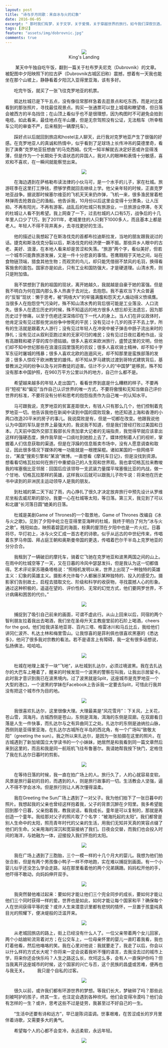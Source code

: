 ```yaml
---
layout: post
title: "诗与岁月同歌：来自冰与火的幻象"
date: 2016-06-05
excerpt: " 那时我们有梦，关于文学，关于爱情，关于穿越世界的旅行。如今我们深夜饮酒，杯子碰到一起，都是梦破碎的声音。 ——北岛《波兰来客》"
tags: [游记]
feature: "assets/img/dobrovnic.jpg"
comments: true
---
```


<div style="text-align: center">
<img src="https://longyintheworld.github.io/wandering/assets/img/160605-1.jpg"/>
</div>
<div style="text-align: center">
<a title=" " align="center">King's Landing</a>
</div>

&emsp; &emsp;某天中午独自吃午饭，翻到一篇关于杜布罗夫尼克（Dubrovnik）的文章。被配图中夕阳映照下的拉古萨（Dubrovnik古城区旧称）震撼，想着有一天我也能坐在那个山坡上，静静看着夕阳沉入亚得里亚海，该有多好。

&emsp;&emsp;吃完午饭，就买了一张飞往克罗地亚的机票。

&emsp;&emsp;抵达杜城已是下午五点，没有像往常那样急着去逛景点和吃东西，而是对比着看到的那张照片，寻找最佳观景点。购买一张通票可以登上城墙和瞭望塔，但日落会被西方的半岛挡住；在山顶上看似乎也不是很理想，因为构图时不可避免会拍到电缆。如此看来，最佳地点在半山腰，但是无奈驾照没有公证，无法租车（所幸租车公司的审查不严，后来租到一辆摩托车）。

&emsp;&emsp;踩好点以后就回到旅店和hostel主人聊天，此行我对克罗地亚产生了很强的好感。在克罗地亚人的真诚和热情中，似乎看到了足球场上长传冲吊的莫德里奇，看到了演奏“克罗地亚狂想曲”的马克西姆。仅凭一知半解就去决定好恶或许显得浅薄，但是作为一个长期处于失语状态的异国人，我对人的眼神和表情十分敏感，喜欢和不喜欢，在一瞬间就能察觉出来。

<div style="text-align: center">
<img src="https://longyintheworld.github.io/wandering/assets/img/160605-2.jpg"/>
</div>


&emsp;&emsp;在海边遇到在萨格勒布读法律的小伙马可，是一个水手的儿子，家在杜城。旅游旺季在这里打工挣钱，攒够学费就回去继续上学。他父亲年轻的时候，正直克罗地亚战争。据说那时候塞尔维亚的飞机天天来扔炸弹，飞机一来，很多渔民冒着枪林弹雨去抢救自己的渔船。他告诉我，10月份以后这里会变得十分萧条，让人压抑。不再有阳光，不再有游客。战乱后的杜城只有旅游业，一旦旅游业停滞，冬天的杜城让人看不到希望。我上网查了一下，过去杜城的人口有5万，战争后的十几年里人口少了1万。到了2011年，老城里住的人只剩下1000多人，而且基本上都是老人。年轻人不得不背井离乡，去寻找更好的生活。

&emsp;&emsp;他的描述让我想起了在斯洛伐克的首都布拉迪斯拉发，当地的朋友跟我说过的话。捷克和斯洛伐克分裂以后，斯洛伐克的经济便一蹶不振。那些异乡人眼中的古老、美好、浪漫，在本地人看来却是苦涩和失落。“旅游”两个字，看似美好，但若一个城市只能靠旅游发展，又是一件十分悲哀的事情。苍鹰翱翔于天地之间，站在食物链顶端，猎食其他生物；而观赏的鸟儿，却只能凭借弱不禁风的毛羽，换得看客施舍的面包。国家亦是如此，只有工业和国防强大，才是硬道理。山清水秀，则只是附加值。

&emsp;&emsp;我不禁想到了我的祖国的现状，离开她越久，我就越是自豪于她的富强。但是我不明白为何在国内那么多人热衷于去对比，去抱怨。我不喜欢当下大众普遍的“反智”现状：懒于思考，被“网络大V”的牢骚满腹和怨天尤人煽动得义愤填膺。当很多人在抱怨空气污染时，殊不知山清水秀的背后很可能是工业落没、人口流失。很多人在遗忘历史的时候，殊不知遥远的地方很多人想忘却无法遗忘，因为那历史过于惨痛，以至于伤疤还深深烙印在下一代人的身上。当人们在非议政体时，他肯定没有见过那些党派纷争中惨死的平民；没有见过十几岁的孩子不去上学，所有的生活就是跟着大人游行；没有见过年轻人在冲突中被子弹击中肠子流出来时的挣扎；没有见过从叙利亚跑过来的无家可归的难民；没有见过日夜扛着枪作战，没有高跟鞋和裙子穿的库尔德姑娘。很多人喜欢来欧洲旅行，盛赞这里的文明，但他们却不知中世纪那些在浪漫庄园里饿死的农奴；很多人喜欢骑士精神，却不知十字军东征时屠城的残暴；很多人喜欢北欧的迤逦风光，却不知那里是蛮族部落的发源；很多人惊叹于欧洲教堂的雄伟，却不知从罗马建筑过渡到哥特式建筑背后，基督教派之间的纷争以及与对异教徒的迫害。估计不少人的“中国梦”是移民，殊不知没有那本中国护照，在960万平方公里以外的地方，自己什么都不是。

&emsp;&emsp;希望越来越多的年轻人走出国门，看看世界到底是什么糟糕的样子。不要再将“短视”和“偏见”当作自己认识世界的唯一方式，不要将傲慢和无知当做自己评价世界的标准，不要将没有分析和思考的抱怨指责作为自己唯一的认知水平。

&emsp;&emsp;马可跟我说，克罗地亚的贫富差距很大，有钱人只有那么几个，他们控制着克罗地亚一切。他告诉我他在新闻中读到中国的腐败现象，他还知道上海和香港的小两口改造20平米的房子的事儿。我说腐败是有，但是一切都在改变。他跟我说他认为中国的军队是世界上最强大的，我说我不知道，但是我们曾经打败过美国和日本。几天前中国外交部王毅部长斥责加拿大记者的无端指责，我觉得早就应该拿出这样的强硬态度，换作我早就一口痰吐到她脸上去了。媒体控制着人们的视听，掌握着人们信息获取的渠道。但是在浮躁的信息贩卖市场中，没有人愿意调查和取证，因此很多情况下媒体的唯一功能就是一根搅屎棍。诸如某国的一些网络平台，“某度”搜索引擎和“某浪”微博。一直想看《摩托车日记》，但是没找到资源。想看看切格瓦拉如何在旅行中重塑自己的人生观和世界观。我也拿切格瓦拉来教唆我的埃塞俄比亚邻居：回国后应该领导一支武装力量摆平埃塞俄比亚的内战，做一个甘地、切格瓦拉那样的英雄，这样我以后就可以跟我儿子吹牛说：将来他在历史书中读到的非洲民主运动领导人是我的朋友。

&emsp;&emsp;到杜城的第二天下起了雨，内心挣扎了很久才决定放弃旅行中预先设计从罗维尼坐船去威尼斯的部分。我要一心在杜城等太阳，等日落。第三天，我见到了可以和北疆”长河落日圆“媲美的日落。

&emsp;&emsp;杜城是美剧Game of Thrones的一个取景地，Game of Thrones 改编自《冰与火之歌》。见到了夕阳中屹立在亚得里亚海畔的杜城，我终于明白了何为“冰与火之歌”。残阳如血，映照着碧蓝的海面，棕黄的屋顶在夕阳中也是一片火红。日暮将尽，华灯初上，冰与火交汇成一首古老的诗歌。似乎从远古的中世纪传来，传唱着东罗马帝国、拜占庭王朝和奥斯曼帝国的更迭，传唱着巴尔干半岛上克罗地亚的分分合合。

&emsp;&emsp;我租到了一辆破旧的摩托车，骑着它飞驰在克罗地亚和波黑两国之间的山上。在雨中的杜城空等了一天，又在日暮的冷风中瑟瑟发抖，但是我认为这一切都值得。艺术评论家苏珊桑塔格说：“照相机发明以来，世界上出现了一种独特的英雄主义：幻象的英雄主义。摄影术允许每个人都展示某种独特的、投入的感受力。摄影家们告别故土，启程去猎取文化、阶级和科学的收获物，寻找震撼人心的形象。通过这种积极的，遥遥在望的、评价性的、无常的幻觉方式，他们要网罗世界，不计病痛和困苦的代价。”

<div style="text-align: center">
<img src="https://longyintheworld.github.io/wandering/assets/img/160605-3.jpg"/>
</div>


&emsp;&emsp;捕捉到了吸引自己前来的画面，可谓不虚此行。从山上回来以后，同宿的两个智利朋友拉着我出去喝酒，我们坐在圣母升天主教座堂前的石阶上喝酒，cheers for the god。他们给我讲圣地亚哥、百内三塔、格雷冰川和马丘比丘，我给他们讲冈仁波齐、札达土林和梅里雪山。让我惊喜的是菲利佩也很喜欢黑塞的《悉达多》，他问了很多我对宗教的看法。若不是语言上有障碍，我一定有很多话想说，弘扬佛法，哈哈哈。
 
<div style="text-align: center">
<img src="https://longyintheworld.github.io/wandering/assets/img/160605-4.jpg"/>
</div>


&emsp;&emsp;杜城在地理上属于一块“飞地”，从杜城到扎达尔，必须过境波黑。我在去扎达尔的大巴车上睡着了，醒来的时候发现一个波黑的警察在叫我，让我出示居留卡。此时我才意识到我已在波黑境内。过了波黑就是Split，这座城市是克罗地亚一个大型的港口，一个波黑的学妹在Facebook上告诉我一定要去Split，可惜此行我并没有把这个城市作为目的地。

<div style="text-align: center">
<img src="https://longyintheworld.github.io/wandering/assets/img/160605-5.jpg"/>
</div>

&emsp;&emsp;我很喜欢扎达尔，这里很像大理。大理最美是“风花雪月”：下关风，上关花，苍山雪，洱海月。古城西侧是苍山，东侧是洱海，洱海的东侧是双廊。在双廊看日落是人生一件快事，而扎达尔与之有异曲同工之处。扎达尔的东侧是迪纳拉山脉，西侧则是亚得里亚海，在扎达尔古城所在半岛的西北角，有一个广场叫“致敬太阳”（greeting the sun）。我之所以来扎达尔，是因为一张拍摄在这里的照片。在古城遇到了新加坡国立大学读书的一个小妹妹，她居然是和我看到同一篇文章然后来到这里的，而且和我是同一航班机飞往布鲁塞尔。我请她帮我按下快门，定格住了我在扎达尔日暮时的剪影。

<div style="text-align: center">
<img src="https://longyintheworld.github.io/wandering/assets/img/160605-6.jpg"/>
</div>

&emsp;&emsp;在等待日落的时候，我一直在拍广场上的人。旅行久了，人的心就容易变软。风景是旅行最初的目的，而遇到的人，则是旅行故事的一切。生活教会人坚强，逼人不得不学会冰冷。但是旅行则让人再次懂得温柔。

&emsp;&emsp;我在Greeting the Sun广场上遇到了一对父子。我为他们拍下了一张日暮中的照片。我想起我的父亲也曾经这样抱着我，父子的背景沉醉在夕阳里。我多希望能回到那个日暮，父亲抱着我，教我说话，看我成长。童年是可以复制的，那就是再创造一个童年。我给那对父子的照片取了个名字：“被海托起的太阳”。我们都曾是别人生命中的太阳，照亮青年时代的父亲的生活，用我们无知并天真的笑容点缀了他们的生命。父亲用海的深沉和宽容接纳了我们。日夜会交替，而我们也会投入时间的海洋，与她融为一体，迎接投入我们怀抱的太阳。

<div style="text-align: center">
<img src="https://longyintheworld.github.io/wandering/assets/img/160605-7.jpg"/>
</div>

&emsp;&emsp;我在广场上遇到了三胞胎，三个一模一样的十几个月大的婴儿。我想为他们拍张合影，但是有两个男孩像小鸭子一样不停地跑，实在难以捕捉到画面。有一个小婴儿似乎还没怎么学会走路，站在那里看着他的两个兄弟蹒跚。妈妈松开他的手，他吓得不敢动，向妈妈伸开双手。

<div style="text-align: center">
<img src="https://longyintheworld.github.io/wandering/assets/img/160605-8.jpg"/>
</div>

&emsp;&emsp;我突然替他难过起来：要如何才能让他们三个完全同步的成长，要如何才能让他们三个同时获得一样的爱。世界也是如此，如何才能让每个国家和平？确保每个人在世间获得平等的爱？或许人生来潜意识里都有悲悯的情怀，一旦置于孩童纯真目光的照耀下，便决堤般的泛滥开来。

<div style="text-align: center">
<img src="https://longyintheworld.github.io/wandering/assets/img/160605-9.jpg"/>
</div>

&emsp;&emsp;从老城回旅店的路上，街上已经没有什么人了。一位父亲带着两个女儿回家，两个小姑娘轮流背着对方；在公交车上，一位母亲怀里的婴儿一直盯着我看，我也盯着他看，然后他咯咯的笑。我在心里对他说：我就要走了，我走了以后，你会以以什么样的方式长大呢？你将来一定会说着我听不懂的语言，去我没去过的城市上学，将来你还会快乐吗？人生之路这么长，坎坷这么多，会有人一直保护你吗？但当我离开这座城市的时候，这个国家的兴亡与否，这个民族的昌盛或苦难，便再也与我无关。
&emsp;&emsp;我只是个自私的过客。

<div style="text-align: center">
<img src="https://longyintheworld.github.io/wandering/assets/img/160605-10.jpg"/>
</div>

&emsp;&emsp;很久以前，或许我们都有环游世界的梦想。等我们长大，梦破碎了吗？那些此刻被呵护的孩子，终其一生，也注定会遇到各种坎坷。他们会变得冷漠吗？他们会有怎样的一生？或许，思考这些不过是徒劳，我甚至过不好自己的一生。

&emsp;&emsp;“生活中还要有诗和远方”，早已是陈词滥调。世事艰难，在苦涩成长的岁月里伴着诗歌，又需要多大的勇气。

&emsp;&emsp;希望每个人的心都不会变冷，永远柔软，永远年轻。
<div style="text-align: center">
<img src="https://longyintheworld.github.io/wandering/assets/img/160605-11.jpg"/>
</div>
